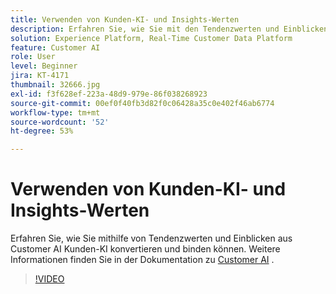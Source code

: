 ```yaml
---
title: Verwenden von Kunden-KI- und Insights-Werten
description: Erfahren Sie, wie Sie mit den Tendenzwerten und Einblicken von Kunden-KI Kunden binden und zu Konversionen bewegen können.
solution: Experience Platform, Real-Time Customer Data Platform
feature: Customer AI
role: User
level: Beginner
jira: KT-4171
thumbnail: 32666.jpg
exl-id: f3f628ef-223a-48d9-979e-86f038268923
source-git-commit: 00ef0f40fb3d82f0c06428a35c0e402f46ab6774
workflow-type: tm+mt
source-wordcount: '52'
ht-degree: 53%

---
```


# Verwenden von Kunden-KI- und Insights-Werten

Erfahren Sie, wie Sie mithilfe von Tendenzwerten und Einblicken aus Customer AI Kunden-KI konvertieren und binden können. Weitere Informationen finden Sie in der Dokumentation zu [Customer AI](https://experienceleague.adobe.com/docs/experience-platform/intelligent-services/customer-ai/overview.html?lang=de) .

>[!VIDEO](https://video.tv.adobe.com/v/32666?learn=on)

